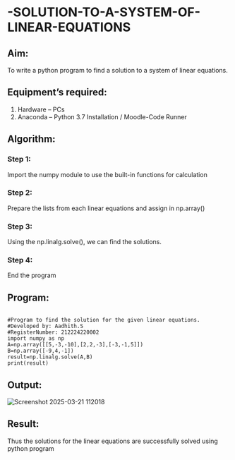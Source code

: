 # -SOLUTION-TO-A-SYSTEM-OF-LINEAR-EQUATIONS
## Aim:
To write a python program to find a solution to a system of linear equations.
## Equipment’s required:
1. 	Hardware – PCs
2. 	Anaconda – Python 3.7 Installation / Moodle-Code Runner
## Algorithm:
### Step 1: 
Import the numpy module to use the built-in functions for calculation
### Step 2: 
Prepare the lists from each linear equations and assign in np.array()
### Step 3: 
Using the np.linalg.solve(), we can find the solutions.
### Step 4: 
End the program
## Program:
```

#Program to find the solution for the given linear equations.
#Developed by: Aadhith.S
#RegisterNumber: 212224220002
import numpy as np
A=np.array([[5,-3,-10],[2,2,-3],[-3,-1,5]])
B=np.array([-9,4,-1])
result=np.linalg.solve(A,B)
print(result)

```
## Output:

![Screenshot 2025-03-21 112018](https://github.com/user-attachments/assets/a01be61c-ca7a-4554-8b77-6d9e8ad82e8e)


## Result: 
Thus the solutions for the linear equations are successfully solved using python program

